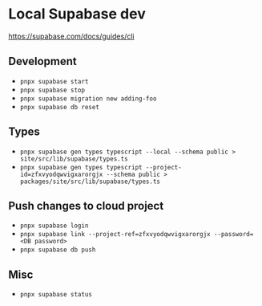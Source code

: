 # Local Supabase dev

https://supabase.com/docs/guides/cli

## Development

- `pnpx supabase start`
- `pnpx supabase stop`
- `pnpx supabase migration new adding-foo`
- `pnpx supabase db reset`

## Types

- `pnpx supabase gen types typescript --local --schema public > site/src/lib/supabase/types.ts`
- `pnpx supabase gen types typescript --project-id=zfxvyodqwvigxarorgjx --schema public > packages/site/src/lib/supabase/types.ts`

## Push changes to cloud project

- `pnpx supabase login`
- `pnpx supabase link --project-ref=zfxvyodqwvigxarorgjx --password=<DB password>`
- `pnpx supabase db push`

## Misc

- `pnpx supabase status`
